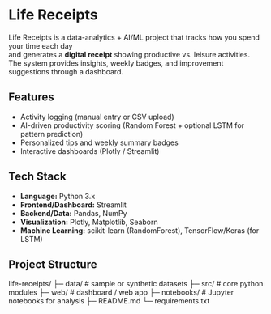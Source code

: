 # Life Receipts

Life Receipts is a data-analytics + AI/ML project that tracks how you spend your time each day  
and generates a **digital receipt** showing productive vs. leisure activities.  
The system provides insights, weekly badges, and improvement suggestions through a dashboard.

## Features
- Activity logging (manual entry or CSV upload)
- AI-driven productivity scoring (Random Forest + optional LSTM for pattern prediction)
- Personalized tips and weekly summary badges
- Interactive dashboards (Plotly / Streamlit)

## Tech Stack
- **Language:** Python 3.x
- **Frontend/Dashboard:** Streamlit
- **Backend/Data:** Pandas, NumPy
- **Visualization:** Plotly, Matplotlib, Seaborn
- **Machine Learning:** scikit-learn (RandomForest), TensorFlow/Keras (for LSTM)

## Project Structure
life-receipts/
├─ data/ # sample or synthetic datasets
├─ src/ # core python modules
├─ web/ # dashboard / web app
├─ notebooks/ # Jupyter notebooks for analysis
├─ README.md
└─ requirements.txt